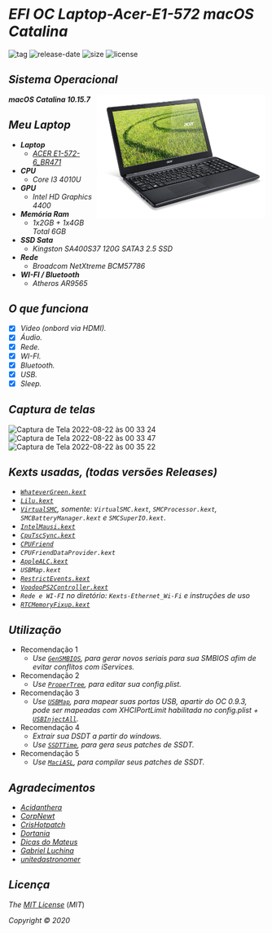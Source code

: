 # *EFI OC Laptop-Acer-E1-572 macOS Catalina*

![tag](https://img.shields.io/github/v/release/Gilberto-Mascena/Laptop-Acer-E1-572)
![release-date](https://img.shields.io/github/release-date/Gilberto-Mascena/Laptop-Acer-E1-572)
![size](https://img.shields.io/github/repo-size/Gilberto-Mascena/Laptop-Acer-E1-572)
![license](https://img.shields.io/github/license/Gilberto-Mascena/Laptop-Acer-E1-572)
##

## *Sistema Operacional*

<img align="right" src="./Imagens/banner.png" alt="Foto NoteBook Acer" width="330">

_**macOS**_  _**Catalina 10.15.7**_

## 

## *Meu Laptop*

 - _**Laptop**_
   - [*ACER E1-572-6_BR471*](https://www.acer.com/br-pt/support?search=40545129395;NX.MEVAL.019;E1-572&filter=global_download)
 - _**CPU**_
   - *Core I3 4010U*
 - _**GPU**_
   - *Intel HD Graphics 4400*
 - _**Memória Ram**_
   - *1x2GB + 1x4GB Total 6GB*
 - _**SSD Sata**_
   - *Kingston SA400S37 120G SATA3 2.5 SSD*
 - _**Rede**_
   - *Broadcom NetXtreme BCM57786*
 - _**WI-FI / Bluetooth**_
   - *Atheros AR9565*
##

## *O que funciona*

- [x] *Video (onbord via HDMI).*
- [x] *Áudio.*
- [x] *Rede.*
- [x] *WI-FI.*
- [X] *Bluetooth.*
- [x] *USB.*
- [X] *Sleep.*
##

## *Captura de telas*
 
![Captura de Tela 2022-08-22 às 00 33 24](https://user-images.githubusercontent.com/103699861/185834935-b85038dd-c9d0-45cf-ba54-4c65ba1815c0.png)
![Captura de Tela 2022-08-22 às 00 33 47](https://user-images.githubusercontent.com/103699861/185834958-248b77b0-6b24-4daa-8e6a-491e9293b582.png)
![Captura de Tela 2022-08-22 às 00 35 22](https://user-images.githubusercontent.com/103699861/185834964-bd57d1cd-0aaf-4d20-81b7-31dd45014314.png)
##

## *Kexts usadas, (todas versões Releases)*

- *[`WhateverGreen.kext`](https://github.com/acidanthera/WhateverGreen)*
- *[`Lilu.kext`](https://github.com/acidanthera/Lilu)*
- *[`VirtualSMC`](https://github.com/acidanthera/VirtualSMC), somente: `VirtualSMC.kext`, `SMCProcessor.kext`, `SMCBatteryManager.kext` e `SMCSuperIO.kext`*.
- *[`IntelMausi.kext`](https://github.com/acidanthera/IntelMausi)*
- *[`CpuTscSync.kext`](https://github.com/acidanthera/CpuTscSync)*
- *[`CPUFriend`](https://github.com/acidanthera/CPUFriend)*
- *`CPUFriendDataProvider.kext`*
- *[`AppleALC.kext`](https://github.com/acidanthera/AppleALC)*
- *`USBMap.kext`*
- *[`RestrictEvents.kext`](https://github.com/acidanthera/RestrictEvents)*
- *[`VoodooPS2Controller.kext`](https://bitbucket.org/RehabMan/os-x-voodoo-ps2-controller/downloads/)*
- *`Rede e WI-FI` no diretório: `Kexts-Ethernet_Wi-Fi` e instruções de uso*
- *[`RTCMemoryFixup.kext`](https://github.com/acidanthera/RTCMemoryFixup/releases)*
##

## *Utilização*

* Recomendação 1
  * *Use [`GenSMBIOS`](https://github.com/corpnewt/GenSMBIOS), para gerar novos seriais para sua SMBIOS afim de evitar conflitos com iServices.*
* Recomendação 2
  * *Use [`ProperTree`](https://github.com/corpnewt/ProperTree), para editar sua config.plist.*     
* Recomendação 3
  * *Use [`USBMap`](https://github.com/corpnewt/USBMap), para mapear suas portas USB, apartir do OC 0.9.3, pode ser mapeadas com XHCIPortLimit habilitada no config.plist + [`USBInjectAll`](https://github.com/Sniki/OS-X-USB-Inject-All/releases).*
* Recomendação 4
  * *Extrair sua DSDT a partir do windows.*
  * *Use [`SSDTTime`](https://github.com/corpnewt/SSDTTime), para gera seus patches de SSDT.*    
* Recomendação 5
  * *Use [`MaciASL`](https://github.com/acidanthera/MaciASL), para compilar seus patches de SSDT.*
##

## *Agradecimentos*

- [*Acidanthera*](https://github.com/acidanthera)
- [*CorpNewt*](https://github.com/corpnewt)
- [*CrisHotpatch*](https://t.me/crishotpatch)
- [*Dortania*](https://dortania.github.io/OpenCore-Install-Guide/config.plist/haswell.html)
- [*Dicas do Mateus*](https://www.youtube.com/c/DicasdoMateus)
- [*Gabriel Luchina*](https://www.youtube.com/c/GabrielLuchina)
- [*unitedastronomer*](https://github.com/unitedastronomer)
##

## *Licença*

*The* [*MIT License*](LICENSE.md) (*MIT*)

*Copyright :copyright: 2020* 
##